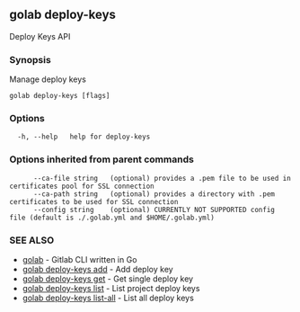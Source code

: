 ## golab deploy-keys

Deploy Keys API

### Synopsis


Manage deploy keys

```
golab deploy-keys [flags]
```

### Options

```
  -h, --help   help for deploy-keys
```

### Options inherited from parent commands

```
      --ca-file string   (optional) provides a .pem file to be used in certificates pool for SSL connection
      --ca-path string   (optional) provides a directory with .pem certificates to be used for SSL connection
      --config string    (optional) CURRENTLY NOT SUPPORTED config file (default is ./.golab.yml and $HOME/.golab.yml)
```

### SEE ALSO
* [golab](golab.md)	 - Gitlab CLI written in Go
* [golab deploy-keys add](golab_deploy-keys_add.md)	 - Add deploy key
* [golab deploy-keys get](golab_deploy-keys_get.md)	 - Get single deploy key
* [golab deploy-keys list](golab_deploy-keys_list.md)	 - List project deploy keys
* [golab deploy-keys list-all](golab_deploy-keys_list-all.md)	 - List all deploy keys

